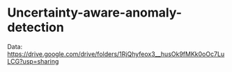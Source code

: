 # Uncertainty-aware-anomaly-detection

Data: https://drive.google.com/drive/folders/1RjQhyfeox3__husOk9fMKk0oOc7LuLCG?usp=sharing
